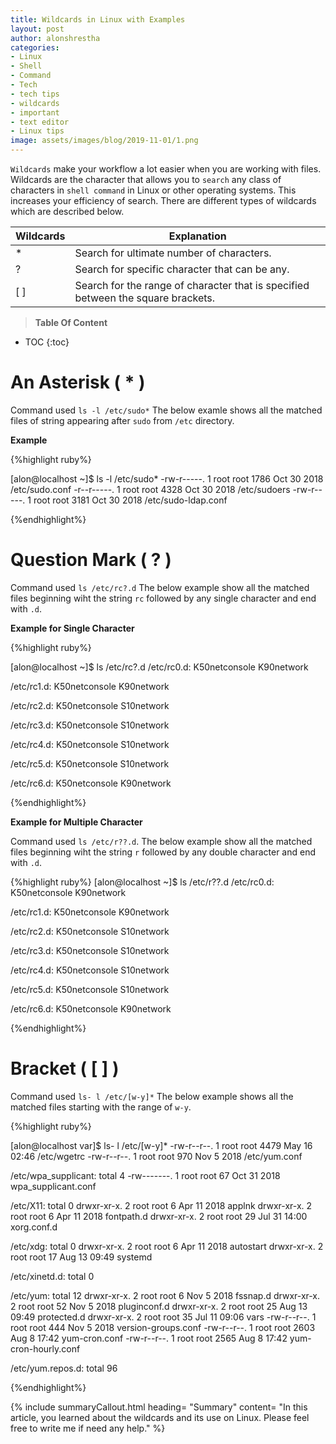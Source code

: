 ```yaml
---
title: Wildcards in Linux with Examples
layout: post
author: alonshrestha
categories:
- Linux
- Shell
- Command
- Tech
- tech tips
- wildcards
- important
- text editor
- Linux tips
image: assets/images/blog/2019-11-01/1.png
---
```


`Wildcards` make your workflow a lot easier when you are working with files. Wildcards are the character that allows you to `search` any class of characters in `shell command` in Linux or other operating systems. This increases your efficiency of search. There are different types of wildcards which are described below.

|Wildcards  | Explanation  |
|---|---|
| * |  Search for ultimate number of characters. |
| ? |  Search for specific character that can be any. |
| [ ] | Search for the range of character that is specified between the square brackets. |


> **Table Of Content**

* TOC
{:toc}



# An Asterisk ( * )
Command used `ls -l /etc/sudo*`
The below examle shows all  the matched files of string appearing after `sudo` from `/etc` directory.

**Example**

{%highlight ruby%}

[alon@localhost ~]$ ls -l /etc/sudo*
-rw-r-----. 1 root root 1786 Oct 30  2018 /etc/sudo.conf
-r--r-----. 1 root root 4328 Oct 30  2018 /etc/sudoers
-rw-r-----. 1 root root 3181 Oct 30  2018 /etc/sudo-ldap.conf

{%endhighlight%}

# Question Mark ( ? )
Command used `ls /etc/rc?.d`
The below example show all the matched files beginning  wiht the string `rc` followed by any single character and end with `.d`.

**Example for Single Character**

{%highlight ruby%}

[alon@localhost ~]$ ls /etc/rc?.d
/etc/rc0.d:
K50netconsole  K90network

/etc/rc1.d:
K50netconsole  K90network

/etc/rc2.d:
K50netconsole  S10network

/etc/rc3.d:
K50netconsole  S10network

/etc/rc4.d:
K50netconsole  S10network

/etc/rc5.d:
K50netconsole  S10network

/etc/rc6.d:
K50netconsole  K90network

{%endhighlight%}


**Example for Multiple Character**

Command used `ls /etc/r??.d`. 
The below example show all the matched files beginning  wiht the string `r` followed by any double character and end with `.d`. 

{%highlight ruby%}
[alon@localhost ~]$ ls /etc/r??.d
/etc/rc0.d:
K50netconsole  K90network

/etc/rc1.d:
K50netconsole  K90network

/etc/rc2.d:
K50netconsole  S10network

/etc/rc3.d:
K50netconsole  S10network

/etc/rc4.d:
K50netconsole  S10network

/etc/rc5.d:
K50netconsole  S10network

/etc/rc6.d:
K50netconsole  K90network

{%endhighlight%}
# Bracket ( [ ] )
Command used  `ls- l /etc/[w-y]*`
The below example shows all the matched files starting with the range of `w-y`.

{%highlight ruby%}

[alon@localhost var]$ ls- l /etc/[w-y]*
-rw-r--r--. 1 root root 4479 May 16 02:46 /etc/wgetrc
-rw-r--r--. 1 root root  970 Nov  5  2018 /etc/yum.conf

/etc/wpa_supplicant:
total 4
-rw-------. 1 root root 67 Oct 31  2018 wpa_supplicant.conf

/etc/X11:
total 0
drwxr-xr-x. 2 root root  6 Apr 11  2018 applnk
drwxr-xr-x. 2 root root  6 Apr 11  2018 fontpath.d
drwxr-xr-x. 2 root root 29 Jul 31 14:00 xorg.conf.d

/etc/xdg:
total 0
drwxr-xr-x. 2 root root  6 Apr 11  2018 autostart
drwxr-xr-x. 2 root root 17 Aug 13 09:49 systemd

/etc/xinetd.d:
total 0

/etc/yum:
total 12
drwxr-xr-x. 2 root root    6 Nov  5  2018 fssnap.d
drwxr-xr-x. 2 root root   52 Nov  5  2018 pluginconf.d
drwxr-xr-x. 2 root root   25 Aug 13 09:49 protected.d
drwxr-xr-x. 2 root root   35 Jul 11 09:06 vars
-rw-r--r--. 1 root root  444 Nov  5  2018 version-groups.conf
-rw-r--r--. 1 root root 2603 Aug  8 17:42 yum-cron.conf
-rw-r--r--. 1 root root 2565 Aug  8 17:42 yum-cron-hourly.conf

/etc/yum.repos.d:
total 96

{%endhighlight%}

{% include summaryCallout.html heading= "Summary" content= "In this article, you learned about the wildcards and its use on Linux. Please feel free to write me if need any help." %}